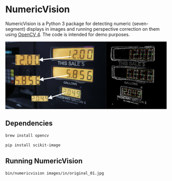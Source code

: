 # NumericVision

NumericVision is a Python 3 package for detecting numeric (seven-segment) displays in images and running perspective
correction on them using [OpenCV 4](https://opencv.org). The code is intended for demo purposes.

![Demo](images/demo.png)

## Dependencies

```
brew install opencv
```

```
pip install scikit-image
```

## Running NumericVision

```
bin/numericvision images/in/original_01.jpg
```
